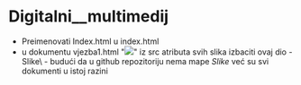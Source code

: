 # Digitalni__multimedij

- Preimenovati Index.html u index.html 
- u dokumentu vjezba1.html 
 "<img src="Slike\bormio.jpg"/>" iz src atributa svih slika izbaciti ovaj dio - Slike\ - budući da u github repozitoriju nema mape _Slike_ već su svi dokumenti u istoj razini
